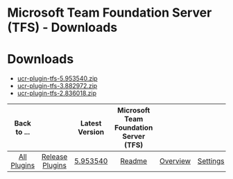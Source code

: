 
Microsoft Team Foundation Server (TFS) - Downloads
==================================================

# Downloads

- [ucr-plugin-tfs-5.953540.zip](https://raw.githubusercontent.com/UrbanCode/IBM-UCR-PLUGINS/main/files/ucr-plugin-tfs/ucr-plugin-tfs-5.953540.zip)
- [ucr-plugin-tfs-3.882972.zip](https://raw.githubusercontent.com/UrbanCode/IBM-UCR-PLUGINS/main/files/ucr-plugin-tfs/ucr-plugin-tfs-3.882972.zip)
- [ucr-plugin-tfs-2.836018.zip]()

|Back to ...||Latest Version|Microsoft Team Foundation Server (TFS) |||
| :---: | :---: | :---: | :---: | :---: | :---: |
|[All Plugins](../../index.md)|[Release Plugins](../README.md)|[5.953540](https://raw.githubusercontent.com/UrbanCode/IBM-UCR-PLUGINS/main/files/ucr-plugin-tfs/ucr-plugin-tfs-5.953540.zip)|[Readme](README.md)|[Overview](overview.md)|[Settings](settings.md)|

